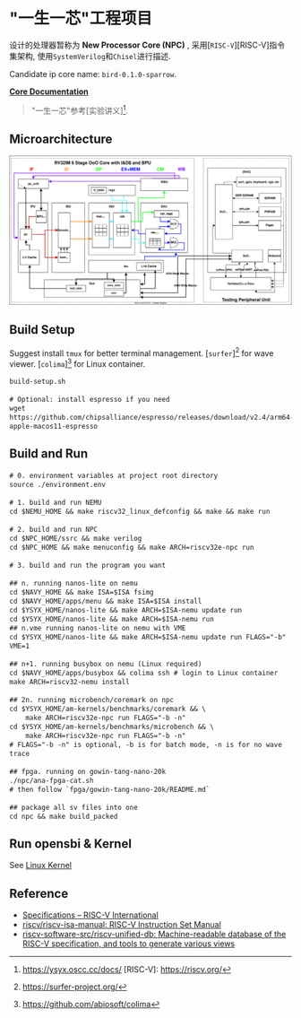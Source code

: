 # "一生一芯"工程项目

设计的处理器暂称为 **New Processor Core (NPC)** , 采用[`RISC-V`][RISC-V]指令集架构, 使用`SystemVerilog`和`Chisel`进行描述.

Candidate ip core name: `bird-0.1.0-sparrow`.

**[Core Documentation](./docs/README.md)**

> "一生一芯"参考[实验讲义][^lecture note].

[^lecture note]: https://ysyx.oscc.cc/docs/
[RISC-V]: https://riscv.org/

## Microarchitecture

![](./docs/assets/npc-rv32im-o3-pipeline.svg)

## Build Setup

Suggest install `tmux` for better terminal management. [`surfer`][^surfer] for wave viewer. [`colima`][^colima] for Linux container.

[^surfer]: https://surfer-project.org/
[^colima]: https://github.com/abiosoft/colima

```shell
build-setup.sh

# Optional: install espresso if you need
wget https://github.com/chipsalliance/espresso/releases/download/v2.4/arm64-apple-macos11-espresso
```

## Build and Run

```shell
# 0. environment variables at project root directory
source ./environment.env

# 1. build and run NEMU
cd $NEMU_HOME && make riscv32_linux_defconfig && make && make run

# 2. build and run NPC
cd $NPC_HOME/ssrc && make verilog
cd $NPC_HOME && make menuconfig && make ARCH=riscv32e-npc run

# 3. build and run the program you want

## n. running nanos-lite on nemu
cd $NAVY_HOME && make ISA=$ISA fsimg
cd $NAVY_HOME/apps/menu && make ISA=$ISA install
cd $YSYX_HOME/nanos-lite && make ARCH=$ISA-nemu update run
cd $YSYX_HOME/nanos-lite && make ARCH=$ISA-nemu run
## n.vme running nanos-lite on nemu with VME
cd $YSYX_HOME/nanos-lite && make ARCH=$ISA-nemu update run FLAGS="-b" VME=1

## n+1. running busybox on nemu (Linux required)
cd $NAVY_HOME/apps/busybox && colima ssh # login to Linux container
make ARCH=riscv32-nemu install

## 2n. running microbench/coremark on npc
cd $YSYX_HOME/am-kernels/benchmarks/coremark && \
    make ARCH=riscv32e-npc run FLAGS="-b -n"
cd $YSYX_HOME/am-kernels/benchmarks/microbench && \
    make ARCH=riscv32e-npc run FLAGS="-b -n"
# FLAGS="-b -n" is optional, -b is for batch mode, -n is for no wave trace

## fpga. running on gowin-tang-nano-20k
./npc/ana-fpga-cat.sh
# then follow `fpga/gowin-tang-nano-20k/README.md`

## package all sv files into one
cd npc && make build_packed
```

## Run opensbi & Kernel

See [Linux Kernel](./docs/linux_kernel.md)

## Reference

- [Specifications – RISC-V International](https://riscv.org/technical/specifications/)
- [riscv/riscv-isa-manual: RISC-V Instruction Set Manual](https://github.com/riscv/riscv-isa-manual)
- [riscv-software-src/riscv-unified-db: Machine-readable database of the RISC-V specification, and tools to generate various views](https://github.com/riscv-software-src/riscv-unified-db)

